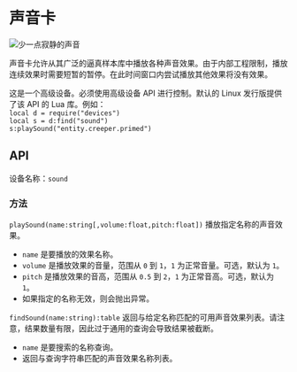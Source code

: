# 声音卡
![少一点寂静的声音](item:oc2r:sound_card)

声音卡允许从其广泛的逼真样本库中播放各种声音效果。由于内部工程限制，播放连续效果时需要短暂的暂停。在此时间窗口内尝试播放其他效果将没有效果。

这是一个高级设备。必须使用高级设备 API 进行控制。默认的 Linux 发行版提供了该 API 的 Lua 库。例如：  
`local d = require("devices")`  
`local s = d:find("sound")`  
`s:playSound("entity.creeper.primed")`

## API
设备名称：`sound`

### 方法
`playSound(name:string[,volume:float,pitch:float])` 播放指定名称的声音效果。
- `name` 是要播放的效果名称。
- `volume` 是播放效果的音量，范围从 `0` 到 `1`，`1` 为正常音量。可选，默认为 `1`。
- `pitch` 是播放效果的音高，范围从 `0.5` 到 `2`，`1` 为正常音高。可选，默认为 `1`。
- 如果指定的名称无效，则会抛出异常。

`findSound(name:string):table` 返回与给定名称匹配的可用声音效果列表。请注意，结果数量有限，因此过于通用的查询会导致结果被截断。
- `name` 是要搜索的名称查询。
- 返回与查询字符串匹配的声音效果名称列表。
